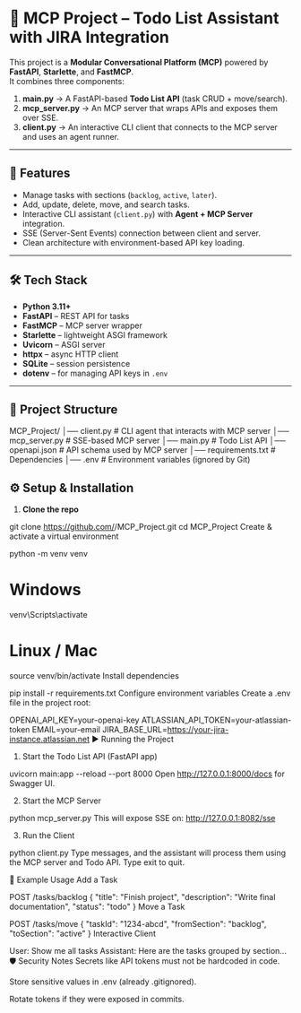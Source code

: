 # 📝 MCP Project – Todo List Assistant with JIRA Integration

This project is a **Modular Conversational Platform (MCP)** powered by **FastAPI**, **Starlette**, and **FastMCP**.  
It combines three components:  

1. **main.py** → A FastAPI-based **Todo List API** (task CRUD + move/search).  
2. **mcp_server.py** → An MCP server that wraps APIs and exposes them over SSE.  
3. **client.py** → An interactive CLI client that connects to the MCP server and uses an agent runner.

---

## 🚀 Features
- Manage tasks with sections (`backlog`, `active`, `later`).
- Add, update, delete, move, and search tasks.  
- Interactive CLI assistant (`client.py`) with **Agent + MCP Server** integration.  
- SSE (Server-Sent Events) connection between client and server.  
- Clean architecture with environment-based API key loading.  

---

## 🛠️ Tech Stack
- **Python 3.11+**
- **FastAPI** – REST API for tasks
- **FastMCP** – MCP server wrapper
- **Starlette** – lightweight ASGI framework
- **Uvicorn** – ASGI server
- **httpx** – async HTTP client
- **SQLite** – session persistence
- **dotenv** – for managing API keys in `.env`

---

## 📂 Project Structure
MCP_Project/
│── client.py # CLI agent that interacts with MCP server
│── mcp_server.py # SSE-based MCP server
│── main.py # Todo List API
│── openapi.json # API schema used by MCP server
│── requirements.txt # Dependencies
│── .env # Environment variables (ignored by Git)


## ⚙️ Setup & Installation

1. **Clone the repo**

git clone https://github.com/<your-username>/MCP_Project.git
cd MCP_Project
Create & activate a virtual environment


python -m venv venv
# Windows
venv\Scripts\activate
# Linux / Mac
source venv/bin/activate
Install dependencies


pip install -r requirements.txt
Configure environment variables
Create a .env file in the project root:


OPENAI_API_KEY=your-openai-key
ATLASSIAN_API_TOKEN=your-atlassian-token
EMAIL=your-email
JIRA_BASE_URL=https://your-jira-instance.atlassian.net
▶️ Running the Project
1. Start the Todo List API (FastAPI app)


uvicorn main:app --reload --port 8000
Open http://127.0.0.1:8000/docs for Swagger UI.

2. Start the MCP Server

python mcp_server.py
This will expose SSE on: http://127.0.0.1:8082/sse

3. Run the Client

python client.py
Type messages, and the assistant will process them using the MCP server and Todo API.
Type exit to quit.

📌 Example Usage
Add a Task


POST /tasks/backlog
{
  "title": "Finish project",
  "description": "Write final documentation",
  "status": "todo"
}
Move a Task


POST /tasks/move
{
  "taskId": "1234-abcd",
  "fromSection": "backlog",
  "toSection": "active"
}
Interactive Client


User: Show me all tasks
Assistant: Here are the tasks grouped by section...
🛡️ Security Notes
Secrets like API tokens must not be hardcoded in code.

Store sensitive values in .env (already .gitignored).

Rotate tokens if they were exposed in commits.

